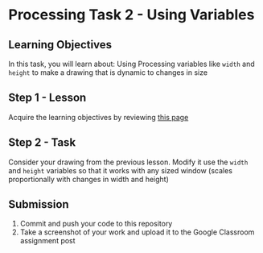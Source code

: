 # Processing Task 2 - Using Variables

## Learning Objectives
In this task, you will learn about:
Using Processing variables like `width` and `height` to make a drawing that is dynamic to changes in size


## Step 1 - Lesson
Acquire the learning objectives by reviewing [this page](https://happycoding.io/tutorials/processing/using-variables)

## Step 2 - Task
Consider your drawing from the previous lesson.  Modify it use the `width` and `height` variables so that it works with any sized window (scales proportionally with changes in width and height)


## Submission
1. Commit and push your code to this repository
2. Take a screenshot of your work and upload it to the Google Classroom assignment post
